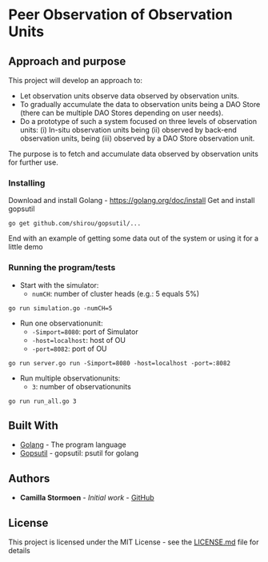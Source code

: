 # Peer Observation of Observation Units

## Approach and purpose

This project will develop an approach to:
* Let observation units observe data observed by observation units. 
* To gradually accumulate the data to observation units being a DAO Store (there can be multiple DAO Stores depending on user needs).
* Do a prototype of such a system focused on three levels of observation units: (i) In-situ observation units being (ii) observed by back-end observation units, being (iii) observed by a DAO Store observation unit.

The purpose is to fetch and accumulate data observed by observation units for further use.

### Installing

Download and install Golang - https://golang.org/doc/install
Get and install gopsutil

```
go get github.com/shirou/gopsutil/...

```


End with an example of getting some data out of the system or using it for a little demo

### Running the program/tests

- Start with the simulator:
    - `numCH`: number of cluster heads (e.g.: 5 equals 5%)

```
go run simulation.go -numCH=5

```

- Run one observationunit:
    - `-Simport=8080`: port of Simulator
    - `-host=localhost`: host of OU
    - `-port=8082`: port of OU

```
go run server.go run -Simport=8080 -host=localhost -port=:8082

```

- Run multiple observationunits:
	- `3`: number of observationunits

```
go run run_all.go 3

```


## Built With

* [Golang](https://golang.org/) - The program language
* [Gopsutil](https://github.com/shirou/gopsutil) - gopsutil: psutil for golang


## Authors

* **Camilla Stormoen** - *Initial work* - [GitHub](https://github.com/camillavilla1)

## License

This project is licensed under the MIT License - see the [LICENSE.md](LICENSE.md) file for details


